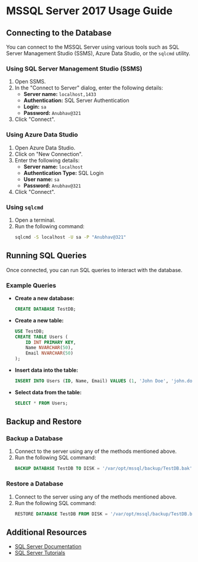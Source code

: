 # MSSQL Server 2017 Usage Guide

## Connecting to the Database

You can connect to the MSSQL Server using various tools such as SQL Server Management Studio (SSMS), Azure Data Studio, or the `sqlcmd` utility.

### Using SQL Server Management Studio (SSMS)

1. Open SSMS.
2. In the "Connect to Server" dialog, enter the following details:
   - **Server name:** `localhost,1433`
   - **Authentication:** SQL Server Authentication
   - **Login:** `sa`
   - **Password:** `Anubhav@321`
3. Click "Connect".

### Using Azure Data Studio

1. Open Azure Data Studio.
2. Click on "New Connection".
3. Enter the following details:
   - **Server name:** `localhost`
   - **Authentication Type:** SQL Login
   - **User name:** `sa`
   - **Password:** `Anubhav@321`
4. Click "Connect".

### Using `sqlcmd`

1. Open a terminal.
2. Run the following command:
   ```sh
   sqlcmd -S localhost -U sa -P "Anubhav@321"
   ```

## Running SQL Queries

Once connected, you can run SQL queries to interact with the database.

### Example Queries

- **Create a new database:**
  ```sql
  CREATE DATABASE TestDB;
  ```

- **Create a new table:**
  ```sql
  USE TestDB;
  CREATE TABLE Users (
      ID INT PRIMARY KEY,
      Name NVARCHAR(50),
      Email NVARCHAR(50)
  );
  ```

- **Insert data into the table:**
  ```sql
  INSERT INTO Users (ID, Name, Email) VALUES (1, 'John Doe', 'john.doe@example.com');
  ```

- **Select data from the table:**
  ```sql
  SELECT * FROM Users;
  ```

## Backup and Restore

### Backup a Database

1. Connect to the server using any of the methods mentioned above.
2. Run the following SQL command:
   ```sql
   BACKUP DATABASE TestDB TO DISK = '/var/opt/mssql/backup/TestDB.bak';
   ```

### Restore a Database

1. Connect to the server using any of the methods mentioned above.
2. Run the following SQL command:
   ```sql
   RESTORE DATABASE TestDB FROM DISK = '/var/opt/mssql/backup/TestDB.bak';
   ```

## Additional Resources

- [SQL Server Documentation](https://docs.microsoft.com/en-us/sql/sql-server/)
- [SQL Server Tutorials](https://docs.microsoft.com/en-us/sql/sql-server/tutorials/)
